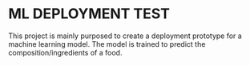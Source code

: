 # ML DEPLOYMENT TEST

This project is mainly purposed to create a deployment prototype for a machine learning model. The model is trained to predict the composition/ingredients of a food.
